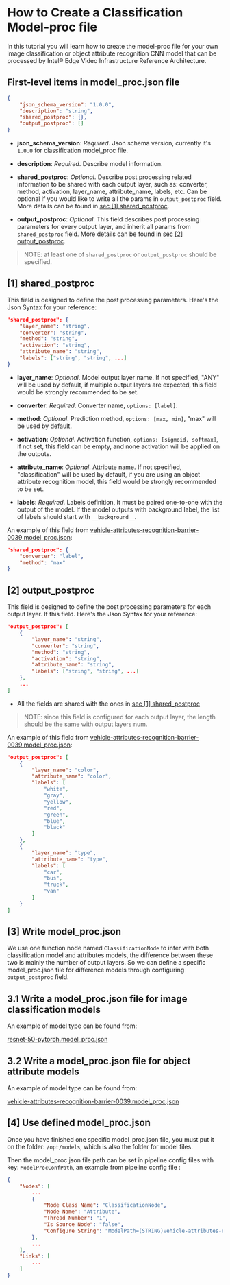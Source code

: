 # How to Create a Classification Model-proc file

In this tutorial you will learn how to create the model-proc file for your
own image classification or object attribute recognition CNN model that can be processed by Intel® Edge Video Infrastructure Reference Architecture.

## First-level items in model_proc.json file
```Json
{
    "json_schema_version": "1.0.0",
    "description": "string",
    "shared_postproc": {},
    "output_postproc": []
}
```
* **json_schema_version**: *Required*. Json schema version, currently it's `1.0.0` for classification model_proc file.

* **description**: *Required*. Describe model information.
* **shared_postproc**: *Optional*. Describe post processing related information to be shared with each output layer, such as: converter, method, activation, layer_name, attribute_name, labels, etc. Can be optional if you would like to write all the params in `output_postproc` field. More details can be found in [sec [1] shared_postproc](#1-shared_postproc).
* **output_postproc**: *Optional*. This field describes post processing parameters for every output layer, and inherit all params from `shared_postproc` field. More details can be found in [sec [2] output_postproc](#2-output_postproc).
> NOTE: at least one of `shared_postproc` or `output_postproc` should be specified.
>

## **[1] shared_postproc**
This field is designed to define the post processing parameters. Here's the Json Syntax for your reference:
```Json
"shared_postproc": {
    "layer_name": "string",
    "converter": "string",
    "method": "string",
    "activation": "string",
    "attribute_name": "string",
    "labels": ["string", "string", ...]
}
```
* **layer_name**: *Optional*. Model output layer name. If not specified, "ANY" will be used by default, if multiple output layers are expected, this field would be strongly recommended to be set.

* **converter**: *Required*. Converter name, `options: [label]`.
* **method**: *Optional*. Prediction method, `options: [max, min]`, "max" will be used by default.
* **activation**: *Optional*. Activation function, `options: [sigmoid, softmax]`, if not set, this field can be empty, and none activation will be applied on the outputs.
* **attribute_name**: *Optional*. Attribute name. If not specified, "classification" will be used by default, if you are using an object attribute recognition model, this field would be strongly recommended to be set.
* **labels**: *Required*. Labels definition, It must be paired one-to-one with the output of the model. If the model outputs with background label, the list of labels should start with `__background__`.

An example of this field from [vehicle-attributes-recognition-barrier-0039.model_proc.json](./vehicle-attributes-recognition-barrier-0039/vehicle-attributes-recognition-barrier-0039.model_proc.json):
```Json
"shared_postproc": {
    "converter": "label",
    "method": "max"
}
```

## **[2] output_postproc**
This field is designed to define the post processing parameters for each output layer. If this field. Here's the Json Syntax for your reference:
```Json
"output_postproc": [
    {
        "layer_name": "string",
        "converter": "string",
        "method": "string",
        "activation": "string",
        "attribute_name": "string",
        "labels": ["string", "string", ...]
    },
    ...
]
```
* All the fields are shared with the ones in [sec [1] shared_postproc](#1-shared_postproc)
> NOTE: since this field is configured for each output layer, the length should be the same with output layers num.
>
> 
An example of this field from [vehicle-attributes-recognition-barrier-0039.model_proc.json](./vehicle-attributes-recognition-barrier-0039/vehicle-attributes-recognition-barrier-0039.model_proc.json):
```Json
"output_postproc": [
    {
        "layer_name": "color",
        "attribute_name": "color",
        "labels": [
            "white",
            "gray",
            "yellow",
            "red",
            "green",
            "blue",
            "black"
        ]
    },
    {
        "layer_name": "type",
        "attribute_name": "type",
        "labels": [
            "car",
            "bus",
            "truck",
            "van"
        ]
    }
]
```

## [3] Write model_proc.json
We use one function node named `ClassificationNode` to infer with both classification model and attributes models, the difference between these two is mainly the number of output layers. So we can define a specific model_proc.json file for difference models through configuring `output_postproc` field.

## 3.1 Write a model_proc.json file for image classification models
An example of model type can be found from:

[resnet-50-pytorch.model_proc.json](./resnet-50-pytorch/resnet-50-pytorch.model_proc.json)


## 3.2 Write a model_proc.json file for object attribute models

An example of model type can be found from:

[vehicle-attributes-recognition-barrier-0039.model_proc.json](./vehicle-attributes-recognition-barrier-0039/vehicle-attributes-recognition-barrier-0039.model_proc.json)

## [4] Use defined model_proc.json
Once you have finished one specific model_proc.json file, you must put it on the folder: `/opt/models`, which is also the folder for model files.

Then the model_proc json file path can be set in pipeline config files with key: `ModelProcConfPath`, an example from pipeline config file [](../../test/configs/cpuLocalPerformance-yolov3-1020.json):

```Json
{
    "Nodes": [
        ...
        {
            "Node Class Name": "ClassificationNode",
            "Node Name": "Attribute",
            "Thread Number": "1",
            "Is Source Node": "false",
            "Configure String": "ModelPath=(STRING)vehicle-attributes-recognition-barrier-0039/FP16-INT8/vehicle-attributes-recognition-barrier-0039.xml;ModelProcConfPath=(STRING)vehicle-attributes-recognition-barrier-0039/vehicle-attributes-recognition-barrier-0039.model_proc.json"
        },
        ...
    ],
    "Links": [
        ...
    ]
}
```